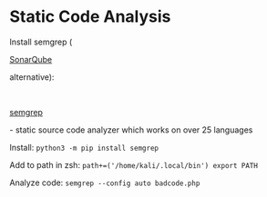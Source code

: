 # Static Code Analysis

Install semgrep (

[SonarQube](https://docs.sonarqube.org/latest/analyzing-source-code/overview/)

alternative):

​

[semgrep](https://semgrep.dev/docs/getting-started/)

\- static source code analyzer which works on over 25 languages

Install: `python3 -m pip install semgrep`

Add to path in zsh: `path+=('/home/kali/.local/bin') export PATH`

Analyze code: `semgrep --config auto badcode.php`
